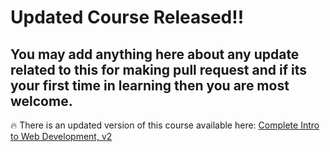 # Updated Course Released!!
## You may add anything here about any update related to this for making pull request and if its your first time in learning then you are most welcome. 

🔥 There is an updated version of this course available here: [Complete Intro to Web Development, v2](https://frontendmasters.com/courses/web-development-v2/)
